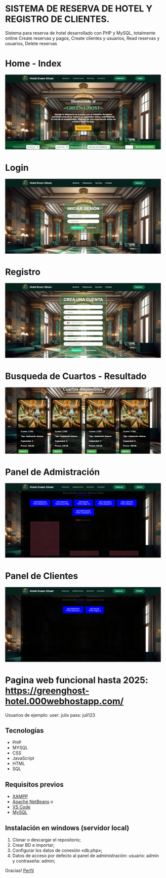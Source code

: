 # SISTEMA DE RESERVA DE HOTEL Y REGISTRO DE CLIENTES.
Sistema para reserva de hotel desarrollado con PHP y MySQL, totalmente online
Create reservas y pagos, Create clientes y usuarios, Read reservas y usuarios, Delete reservas

# Home - Index
![Index](https://github.com/LOLcodigopau11/WebHotelPHP/blob/main/img/indexIMG.png)

# Login
![Login](https://github.com/LOLcodigopau11/WebHotelPHP/blob/main/img/loginIMG.png)

# Registro
![Registro](https://github.com/LOLcodigopau11/WebHotelPHP/blob/main/img/RegistroIMG.png)

# Busqueda de Cuartos - Resultado
![Busqueda](https://github.com/LOLcodigopau11/WebHotelPHP/blob/main/img/BusquedaIMG.png)

# Panel de Admistración
![P-Admin](https://github.com/LOLcodigopau11/WebHotelPHP/blob/main/img/panelAdminIMG.png)

# Panel de Clientes
![P-Cliente](https://github.com/LOLcodigopau11/WebHotelPHP/blob/main/img/panelClienteIMG.png)

# Pagina web funcional hasta 2025: https://greenghost-hotel.000webhostapp.com/
Usuarios de ejemplo: 
  user: julix
  pass: juli123

## Tecnologías
- PHP
- MYSQL
- CSS
- JavaScript
- HTML
- SQL

## Requisitos previos

- [XAMPP](https://www.apachefriends.org/es/index.html)
- [Apache NetBeans](https://netbeans.apache.org/front/main/download/) o
- [VS Code](https://code.visualstudio.com/)
- [MySQL](https://dev.mysql.com/downloads/) 

## Instalación en windows (servidor local)
1. Clonar o descargar el repositorio;
2. Crear BD e importar;
3. Configurar los datos de conexión «db.php»;
4. Datos de acceso por defecto al panel de administración: 
usuario: admin y contraseña: admin;

Gracias!
[Perfil](https://github.com/LOLcodigopau11)
